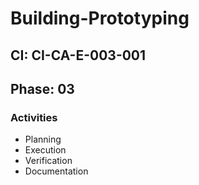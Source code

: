 # Building-Prototyping

## CI: CI-CA-E-003-001
## Phase: 03

### Activities
- Planning
- Execution
- Verification
- Documentation
